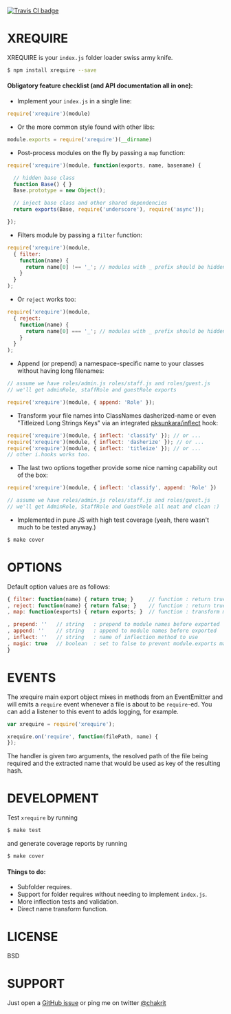 
[![Travis CI badge](https://api.travis-ci.org/chakrit/xrequire.png?branch=master)](http://travis-ci.org/chakrit/xrequire)

# XREQUIRE

XREQUIRE is your `index.js` folder loader swiss army knife.

```sh
$ npm install xrequire --save
```

#### Obligatory feature checklist (and API documentation all in one):

* Implement your `index.js` in a single line:

```js
require('xrequire')(module)
```

* Or the more common style found with other libs:

```js
module.exports = require('xrequire')(__dirname)
```

* Post-process modules on the fly by passing a `map` function:

```js
require('xrequire')(module, function(exports, name, basename) {

  // hidden base class
  function Base() { }
  Base.prototype = new Object();

  // inject base class and other shared dependencies
  return exports(Base, require('underscore'), require('async'));

});
```

* Filters module by passing a `filter` function:

```js
require('xrequire')(module,
  { filter:
    function(name) {
      return name[0] !== '_'; // modules with _ prefix should be hidden
    }
  }
);
```

* Or `reject` works too:

```js
require('xrequire')(module,
  { reject:
    function(name) {
      return name[0] === '_'; // modules with _ prefix should be hidden
    }
  }
);
```

* Append (or prepend) a namespace-specific name to your classes without having long filenames:

```js
// assume we have roles/admin.js roles/staff.js and roles/guest.js
// we'll get adminRole, staffRole and guestRole exports

require('xrequire')(module, { append: 'Role' });
```

* Transform your file names into ClassNames dasherized-name or even "Titleized Long Strings Keys" via
  an integrated [pksunkara/inflect](https://github.com/pksunkara/inflect) hook:

```js
require('xrequire')(module, { inflect: 'classify' }); // or ...
require('xrequire')(module, { inflect: 'dasherize' }); // or ...
require('xrequire')(module, { inflect: 'titleize' }); // or ...
// other i.hooks works too.
```

* The last two options together provide some nice naming capability out of the box:

```js
require('xrequire')(module, { inflect: 'classify', append: 'Role' })

// assume we have roles/admin.js roles/staff.js and roles/guest.js
// we'll get AdminRole, StaffRole and GuestRole all neat and clean :)
```

* Implemented in pure JS with high test coverage
  (yeah, there wasn't much to be tested anyway.)

```sh
$ make cover
```

# OPTIONS

Default option values are as follows:

```js
{ filter: function(name) { return true; }     // function : return true to include only wanted modules
, reject: function(name) { return false; }    // function : return true to reject select modules
, map: function(exports) { return exports; }  // function : transform module exports (useful w/ function() exports)

, prepend: ''   // string   : prepend to module names before exported
, append: ''    // string   : append to module names before exported
, inflect: ''   // string   : name of inflection method to use
, magic: true   // boolean  : set to false to prevent module.exports magic
}
```

# EVENTS

The xrequire main export object mixes in methods from an EventEmitter and will emits a
`require` event whenever a file is about to be `require`-ed. You can add a listener to
this event to adds logging, for example.

```js
var xrequire = require('xrequire');

xrequire.on('require', function(filePath, name) {
});
```

The handler is given two arguments, the resolved path of the file being required and the
extracted name that would be used as key of the resulting hash.

# DEVELOPMENT

Test `xrequire` by running

```sh
$ make test
```

and generate coverage reports by running

```sh
$ make cover
```

#### Things to do:

* Subfolder requires.
* Support for folder requires without needing to implement `index.js`.
* More inflection tests and validation.
* Direct name transform function.

# LICENSE

BSD

# SUPPORT

Just open a [GitHub issue](https://github.com/chakrit/xrequire/issues) or ping
me on twitter [@chakrit](http://twitter.com/chakrit)

